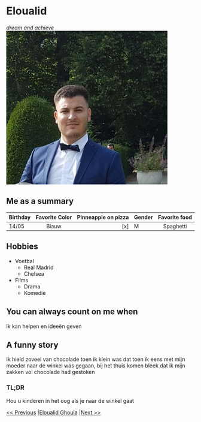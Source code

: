 # Eloualid
*dream and achieve*
![fotowalid.jpg](https://github.com/Eloualidgd/challenge-repository-markdown/blob/master/fotowalid.jpg)


## Me as a summary 

| Birthday      | Favorite Color     | Pinneapple on pizza     | Gender      |Favorite food     |
| :------------- | :----------: | -----------: | :------------- | :----------: |
|  14/05        |   Blauw            | [x] | M | Spaghetti |


## Hobbies
 * Voetbal
	* Real Madrid
	* Chelsea
* Films 
	* Drama
	* Komedie
 

## You can always count on me when
 Ik kan helpen en ideeën geven

## A funny story 
 Ik hield zoveel van chocolade toen ik klein was dat toen ik eens met mijn moeder naar de winkel was gegaan, bij het thuis komen bleek dat ik mijn zakken vol chocolade had gestoken

### TL;DR
 Hou u kinderen in het oog als je naar de winkel gaat
 
 
 
 
 
[<< Previous](https://github.com/KevinDom-dev/Challenge-Markdown/blob/master/Kevin%20D%20Markdown.md)
|[Eloualid Ghoula](#)
|[Next >>](https://github.com/Jeroen-Jozef/challenge-repository-Jeroen-Hendrickx/blob/master/README.md)
